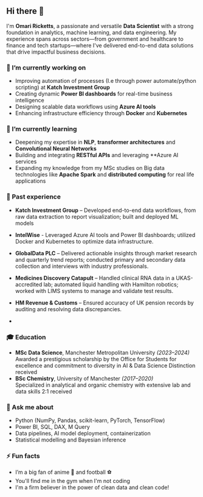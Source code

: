 ## Hi there 👋

I'm **Omari Ricketts**, a passionate and versatile **Data Scientist** with a strong foundation in analytics, machine learning, and data engineering. My experience spans across sectors—from government and healthcare to finance and tech startups—where I've delivered end-to-end data solutions that drive impactful business decisions.

### 🔭 I’m currently working on
- Improving automation of processes (I.e through power automate/python scripting) at **Katch Investment Group**
- Creating dynamic **Power BI dashboards** for real-time business intelligence
- Designing scalable data workflows using **Azure AI tools**
- Enhancing infrastructure efficiency through **Docker** and **Kubernetes**

### 🌱 I’m currently learning
- Deepening my expertise in **NLP**, **transformer architectures** and **Convolutional Neural Networks**
- Building and integrating **RESTful APIs** and leveraging **Azure AI services
- Expanding my knowledge from my MSc studies on Big data technologies like **Apache Spark** and **distributed computing** for real life applications

### 💼 Past experience
- **Katch Investment Group** – Developed end-to-end data workflows, from raw data extraction to report visualization; built and deployed ML models
- **IntelWise** - Leveraged Azure AI tools and Power BI dashboards; utilized Docker and Kubernetes to optimize data infrastructure.
- **GlobalData PLC** – Delivered actionable insights through market research and quarterly trend reports; conducted primary and secondary data collection and interviews with industry professionals.
- **Medicines Discovery Catapult** – Handled clinical RNA data in a UKAS-accredited lab; automated liquid handling with Hamilton robotics; worked with LIMS systems to manage and validate test results.
- **HM Revenue & Customs** – Ensured accuracy of UK pension records by auditing and resolving data discrepancies.

- 

### 🎓 Education
- **MSc Data Science**, Manchester Metropolitan University *(2023–2024)*  
  Awarded a prestigious scholarship by the Office for Students for excellence and commitment to diversity in AI & Data Science
  Distinction received
- **BSc Chemistry**, University of Manchester *(2017–2020)*  
  Specialized in analytical and organic chemistry with extensive lab and data skills
  2:1 received

### 💬 Ask me about
- Python (NumPy, Pandas, scikit-learn, PyTorch, TensorFlow)
- Power BI, SQL, DAX, M Query
- Data pipelines, AI model deployment, containerization
- Statistical modelling and Bayesian inference

### ⚡ Fun facts
- I’m a big fan of anime 🎥 and football ⚽  
- You'll find me in the gym when I'm not coding  
- I'm a firm believer in the power of clean data and clean code!

